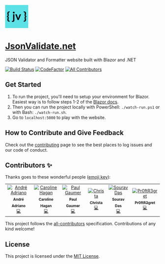 <img src="src/JsonValidate/wwwroot/images/logo.png" alt="jsonvalidate.net logo" height="75" />

[JsonValidate.net](https://www.jsonvalidate.net)
============

JSON Validator and Formatter website built with Blazor and .NET

[![Build Status](https://dev.azure.com/marcusturewicz/jsonvalidate.net/_apis/build/status/marcusturewicz.jsonvalidate.net?branchName=master)](https://dev.azure.com/marcusturewicz/jsonvalidate.net/_build/latest?definitionId=3&branchName=master)
[![CodeFactor](https://www.codefactor.io/repository/github/marcusturewicz/jsonvalidate.net/badge)](https://www.codefactor.io/repository/github/marcusturewicz/jsonvalidate.net)
[![All Contributors](https://img.shields.io/badge/all_contributors-6-orange.svg?style=flat-square)](#contributors)

## Get Started

1. To run the project, you'll need to setup your environment for Blazor. Easiest way is to follow steps 1-2 of the [Blazor docs](https://docs.microsoft.com/en-gb/aspnet/core/blazor/get-started?view=aspnetcore-3.1).
2. Then you can run the project locally with PowerShell:
`./watch-run.ps1` or with Bash:
`./watch-run.sh`.
3. Go to `localhost:5000` to play with the website.
## How to Contribute and Give Feedback

Check out the [contributing](CONTRIBUTING.md) page to see the best places to log issues and our code of conduct.

## Contributors ✨

Thanks goes to these wonderful people ([emoji key](https://allcontributors.org/docs/en/emoji-key)):

<!-- ALL-CONTRIBUTORS-LIST:START - Do not remove or modify this section -->
<!-- prettier-ignore -->
<table>
  <tr>
    <td align="center"><a href="http://linkedin.com/in/andreadriano/"><img src="https://avatars2.githubusercontent.com/u/16901251?v=4" width="100px;" alt="André Adriano"/><br /><sub><b>André Adriano</b></sub></a><br /><a href="https://github.com/marcusturewicz/jsonvalidate.net/commits?author=andre000" title="Code">💻</a></td>
    <td align="center"><a href="http://www.blueocto.co.uk"><img src="https://avatars1.githubusercontent.com/u/1690478?v=4" width="100px;" alt="Caroline Hagan"/><br /><sub><b>Caroline Hagan</b></sub></a><br /><a href="https://github.com/marcusturewicz/jsonvalidate.net/commits?author=blueocto" title="Code">💻</a></td>
    <td align="center"><a href="https://paulgaumer.com"><img src="https://avatars3.githubusercontent.com/u/17173804?v=4" width="100px;" alt="Paul Gaumer"/><br /><sub><b>Paul Gaumer</b></sub></a><br /><a href="https://github.com/marcusturewicz/jsonvalidate.net/commits?author=paulgaumer" title="Code">💻</a></td>
    <td align="center"><a href="https://christaweaver.com"><img src="https://avatars0.githubusercontent.com/u/16121690?v=4" width="100px;" alt="Christa"/><br /><sub><b>Christa</b></sub></a><br /><a href="https://github.com/marcusturewicz/jsonvalidate.net/commits?author=cweave" title="Code">💻</a></td>
    <td align="center"><a href="https://github.com/souravdasslg"><img src="https://avatars3.githubusercontent.com/u/9268592?v=4" width="100px;" alt="Sourav Das"/><br /><sub><b>Sourav Das</b></sub></a><br /><a href="https://github.com/marcusturewicz/jsonvalidate.net/commits?author=souravdasslg" title="Code">💻</a></td>
    <td align="center"><a href="https://github.com/Pr0ftR3gret"><img src="https://avatars0.githubusercontent.com/u/54450869?v=4" width="100px;" alt="Pr0ftR3gret"/><br /><sub><b>Pr0ftR3gret</b></sub></a><br /><a href="https://github.com/marcusturewicz/jsonvalidate.net/commits?author=Pr0ftR3gret" title="Code">💻</a></td>
  </tr>
</table>

<!-- ALL-CONTRIBUTORS-LIST:END -->

This project follows the [all-contributors](https://github.com/all-contributors/all-contributors) specification. Contributions of any kind welcome!

## License

This project is licensed under the [MIT License](LICENSE).